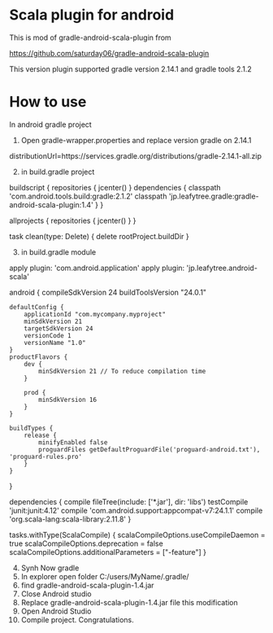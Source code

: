 # Scala plugin for android

This is mod of gradle-android-scala-plugin from

https://github.com/saturday06/gradle-android-scala-plugin

This version plugin supported gradle version 2.14.1 and gradle tools 2.1.2


# How to use

In android gradle project
1) Open gradle-wrapper.properties and replace version gradle on 2.14.1

distributionUrl=https\://services.gradle.org/distributions/gradle-2.14.1-all.zip

2) in build.gradle project

buildscript {
	repositories {
		jcenter()
	}
	dependencies {
		classpath 'com.android.tools.build:gradle:2.1.2'
		classpath 'jp.leafytree.gradle:gradle-android-scala-plugin:1.4'
	}
}

allprojects {
	repositories {
		jcenter()
	}
}

task clean(type: Delete) {
	delete rootProject.buildDir
}

3) in build.gradle module

apply plugin: 'com.android.application'
apply plugin: 'jp.leafytree.android-scala'

android {
	compileSdkVersion 24
	buildToolsVersion "24.0.1"

	defaultConfig {
		applicationId "com.mycompany.myproject"
		minSdkVersion 21
		targetSdkVersion 24
		versionCode 1
		versionName "1.0"
	}
	productFlavors {
		dev {
			minSdkVersion 21 // To reduce compilation time
		}

		prod {
			minSdkVersion 16
		}
	}

	buildTypes {
		release {
			minifyEnabled false
			proguardFiles getDefaultProguardFile('proguard-android.txt'), 'proguard-rules.pro'
		}
	}
}

dependencies {
	compile fileTree(include: ['*.jar'], dir: 'libs')
	testCompile 'junit:junit:4.12'
	compile 'com.android.support:appcompat-v7:24.1.1'
	compile 'org.scala-lang:scala-library:2.11.8'
}


tasks.withType(ScalaCompile) {
	scalaCompileOptions.useCompileDaemon = true
	scalaCompileOptions.deprecation = false
	scalaCompileOptions.additionalParameters = ["-feature"]
}


4) Synh Now gradle
5) In explorer open folder C:/users/MyName/.gradle/
6) find gradle-android-scala-plugin-1.4.jar
8) Close Android studio
7) Replace gradle-android-scala-plugin-1.4.jar file this modification
8) Open Android Studio
9) Compile project. Congratulations.